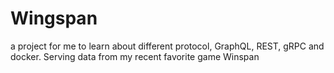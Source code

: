 # Wingspan
a project for me to learn about different protocol, GraphQL, REST, gRPC and docker. Serving data from my recent favorite game Winspan
